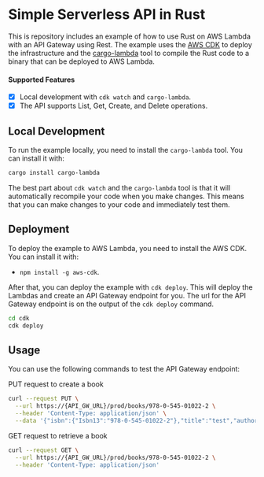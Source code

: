 # Simple Serverless API in Rust

This is repository includes an example of how to use Rust on AWS Lambda with an API Gateway using Rest. The example uses the [AWS CDK](https://aws.amazon.com/cdk/) to deploy the infrastructure and the [cargo-lambda](https://www.cargo-lambda.info/) tool to compile the Rust code to a binary that can be deployed to AWS Lambda.

#### Supported Features

- [x] Local development with `cdk watch` and `cargo-lambda`.
- [x] The API supports List, Get, Create, and Delete operations.

## Local Development

To run the example locally, you need to install the `cargo-lambda` tool. You can install it with:
```bash
cargo install cargo-lambda
```

The best part about `cdk watch` and the `cargo-lambda` tool is that it will automatically recompile your code when you make changes. This means that you can make changes to your code and immediately test them.

## Deployment

To deploy the example to AWS Lambda, you need to install the AWS CDK. You can install it with:
- `npm install -g aws-cdk`.

After that, you can deploy the example with `cdk deploy`. This will deploy the Lambdas and create an API Gateway endpoint for you. The url for the API Gateway endpoint is on the output of the `cdk deploy` command.

```bash
cd cdk
cdk deploy
```

## Usage

You can use the following commands to test the API Gateway endpoint:

PUT request to create a book
```bash
curl --request PUT \
  --url https://{API_GW_URL}/prod/books/978-0-545-01022-2 \
  --header 'Content-Type: application/json' \
  --data '{"isbn":{"Isbn13":"978-0-545-01022-2"},"title":"test","authors":["John Doe"],"languages":["Dutch"],"countries":["NL"],"number_of_pages":124,"release_date":"10-01-1994"}'
```

GET request to retrieve a book
```bash
curl --request GET \
  --url https://{API_GW_URL}/prod/books/978-0-545-01022-2 \
  --header 'Content-Type: application/json'
```
